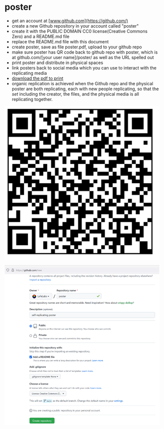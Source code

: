 # poster
 
 - get an account at [www.github.com](https://github.com/)
 - create a new Github repository in your account called "poster" 
 - create it with the PUBLIC DOMAIN CC0 license(Creative Commons Zero) and a README.md file
 - replace the README.md file with this document
 - create poster, save as file poster.pdf, upload to your github repo
 - make sure poster has QR code back to github repo with poster, which is at github.com/[your user name]/poster/ as well as the URL spelled out
 - print poster and distribute in physical spaces
 - link posters back to social media which you can use to interact with the replicating media
 - [download the pdf to print](https://raw.githubusercontent.com/LafeLabs/poster/main/poster.pdf)
 - organic replication is achieved when the Github repo and the physical poster are both replicating, each with new people replicating, so that the *set* including the creator, the files, and the physical media is all replicating together.

![](https://raw.githubusercontent.com/LafeLabs/poster/main/qrcode.png)

![](https://raw.githubusercontent.com/LafeLabs/poster/main/replicateposter.png)

